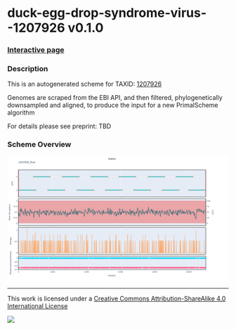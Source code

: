# duck-egg-drop-syndrome-virus--1207926 v0.1.0

### [Interactive page](https://chrisgkent.github.io/schemes/duck-egg-drop-syndrome-virus--1207926-1000-v0.1.0)

### Description

This is an autogenerated scheme for TAXID: [1207926](https://www.ncbi.nlm.nih.gov/Taxonomy/Browser/wwwtax.cgi?mode=Info&id=1207926&lvl=3&lin=f&keep=1&srchmode=1&unlock)

Genomes are scraped from the EBI API, and then filtered, phylogenetically downsampled and aligned, to produce the input for a new PrimalScheme algorithm

For details please see preprint: TBD

### Scheme Overview

![Alt text](work/1207926_final.png '1207926_final.png')

------------------------------------------------------------------------

This work is licensed under a [Creative Commons Attribution-ShareAlike 4.0 International License](http://creativecommons.org/licenses/by-sa/4.0/) 

![](https://i.creativecommons.org/l/by-sa/4.0/88x31.png)